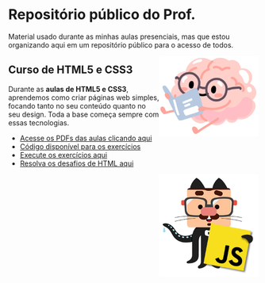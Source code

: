 # Repositório público do Prof. 

Material usado durante as minhas aulas presenciais, mas que estou organizando aqui em um repositório público para o acesso de todos.

<img align="right" src="images/brain.png" width="200">

## Curso de HTML5 e CSS3

Durante as **aulas de HTML5 e CSS3**, aprendemos como criar páginas web simples, focando tanto no seu conteúdo quanto no seu design. Toda a base começa sempre com essas tecnologias. 

* [Acesse os PDFs das aulas clicando aqui](https://github.com/gustavoguanabara/html-css/tree/master/aulas-pdf)
* [Código disponível para os exercícios](https://github.com/gustavoguanabara/html-css/tree/master/exercicios)
* [Execute os exercícios aqui](https://gustavoguanabara.github.io/html-css/exercicios/)
* [Resolva os desafios de HTML aqui](https://github.com/gustavoguanabara/html-css/tree/master/desafios)

<img align="right" src="images/mascote-javascript.png" width="200">

